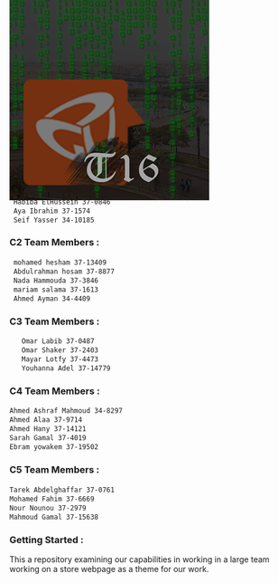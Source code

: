 <h1>Github - Sprint 1</h1> <br/>
<div style="position:absolute;top:0;bottom:0;margin:auto;">
	<img align="right" src="logoV9.png" />
</div>
<h2>TODO Debug my Tutorial Title</h2>
<h3>Authors</h3>

   <h3>C1 Team Members:</h3>

     Salma Zaki 37-3358
     Hesham Morgan 37-6934
     Habiba ElHussein 37-0846
     Aya Ibrahim 37-1574
     Seif Yasser 34-10185

  <h3>C2 Team Members :</h3>

     mohamed hesham 37-13409
     Abdulrahman hosam 37-8877
     Nada Hammouda 37-3846
     mariam salama 37-1613
     Ahmed Ayman 34-4409

   <h3>C3 Team Members :</h3>

       Omar Labib 37-0487
       Omar Shaker 37-2403
       Mayar Lotfy 37-4473
       Youhanna Adel 37-14779

<h3>C4 Team Members :</h3>

    Ahmed Ashraf Mahmoud 34-8297
    Ahmed Alaa 37-9714
    Ahmed Hany 37-14121
    Sarah Gamal 37-4019
    Ebram yowakem 37-19502

<h3>C5 Team Members :</h3>
		
    Tarek Abdelghaffar 37-0761
    Mohamed Fahim 37-6669
    Nour Nounou 37-2979
    Mahmoud Gamal 37-15638


<h3>Getting Started :</h3>    
This a repository examining our capabilities in working in a large team working on a store webpage as a theme for our work.
